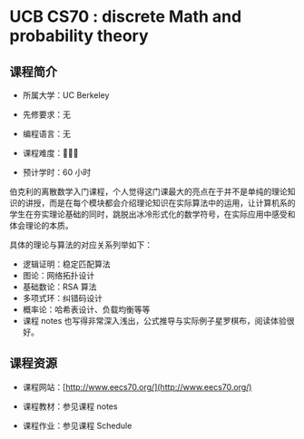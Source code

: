 <!--
 * @Descripttion: 
 * @version: 
 * @Author: ZHIHA
 * @Date: 2022-12-15 11:52:24
 * @LastEditors: ZHIHA
 * @LastEditTime: 2022-12-15 11:53:32
-->
# UCB CS70 : discrete Math and probability theory

## 课程简介

- 所属大学：UC Berkeley

- 先修要求：无

- 编程语言：无

- 课程难度：🌟🌟🌟

- 预计学时：60 小时

伯克利的离散数学入门课程，个人觉得这门课最大的亮点在于并不是单纯的理论知识的讲授，而是在每个模块都会介绍理论知识在实际算法中的运用，让计算机系的学生在夯实理论基础的同时，跳脱出冰冷形式化的数学符号，在实际应用中感受和体会理论的本质。

具体的理论与算法的对应关系列举如下：

- 逻辑证明：稳定匹配算法
- 图论：网络拓扑设计
- 基础数论：RSA 算法
- 多项式环：纠错码设计
- 概率论：哈希表设计、负载均衡等等
- 课程 notes 也写得非常深入浅出，公式推导与实际例子星罗棋布，阅读体验很好。

## 课程资源

- 课程网站：[http://www.eecs70.org/](http://www.eecs70.org/)

- 课程教材：参见课程 notes

- 课程作业：参见课程 Schedule

